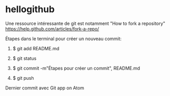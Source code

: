 # hellogithub

Une ressource intéressante de git est notamment "How to fork a repository"
https://help.github.com/articles/fork-a-repo/

Étapes dans le terminal pour créer un nouveau commit:

1)  $ git add README.md

2)  $ git status

3)  $ git commit -m"Étapes pour créer un commit", README.md

4)   $ git push

Dernier commit avec Git app on Atom

